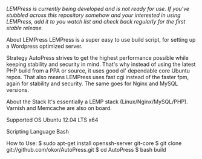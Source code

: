 *LEMPress is currently being developed and is not ready for use. If you've stubbled across this repository somehow and your interested in using LEMPress, add it to you watch list and check back regularly for the first stable release.*

About LEMPress
  LEMPress is a super easy to use build script, for setting up a Wordpress optimized server. 

Strategy
  AutoPress strives to get the highest performance possible while keeping stability and security in mind. That's why instead of using the latest PHP build from a PPA or source, it uses good ol' dependable core Ubuntu repos. That also means LEMPress uses fast cgi instead of the faster fpm, again for stability and security. The same goes for Nginx and MySQL versions.

About the Stack
  It's essentially a LEMP stack (Linux/Nginx/MySQL/PHP).
  Varnish and Memcache are also on board.

Supported OS
  Ubuntu 12.04 LTS x64

Scripting Language
  Bash




How to Use:
  $ sudo apt-get install openssh-server git-core
  $ git clone git://github.com/okor/AutoPress.git
  $ cd AutoPress
  $ bash build